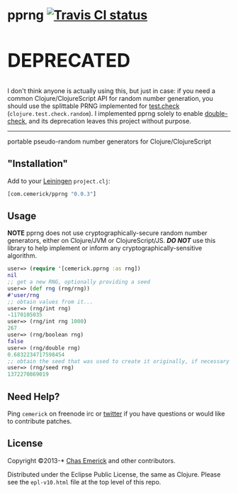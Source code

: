 # pprng [![Travis CI status](https://api.travis-ci.org/cemerick/pprng.png?branch=master)](http://travis-ci.org/#!/cemerick/pprng/builds)

<h2 style="font-size:300%;font-weight:bold">DEPRECATED</h2>

I don't think anyone is actually using this, but just in case: if you need a common Clojure/ClojureScript API for random number generation, you should use the splittable PRNG implemented for [test.check](https://github.com/clojure/test.check) (`clojure.test.check.random`). I implemented pprng solely to enable [double-check](https://github.com/cemerick/double-check), and its deprecation leaves this project without purpose.

--------

portable pseudo-random number generators for Clojure/ClojureScript

## "Installation"

Add to your [Leiningen](http://leiningen.org) `project.clj`:

```clojure
[com.cemerick/pprng "0.0.3"]
```

## Usage

**NOTE** pprng does not use cryptographically-secure random number generators,
either on Clojure/JVM or ClojureScript/JS.  _**DO NOT**_ use this library to
help implement or inform any cryptographically-sensitive algorithm.

```clojure
user=> (require '[cemerick.pprng :as rng])
nil
;; get a new RNG, optionally providing a seed
user=> (def rng (rng/rng))
#'user/rng
;; obtain values from it...
user=> (rng/int rng)
-1170105035
user=> (rng/int rng 1000)
267
user=> (rng/boolean rng)
false
user=> (rng/double rng)
0.6832234717598454
;; obtain the seed that was used to create it originally, if necessary
user=> (rng/seed rng)
1372270869019
```

## Need Help?

Ping `cemerick` on freenode irc or
[twitter](http://twitter.com/cemerick) if you have questions or would
like to contribute patches.

## License

Copyright ©2013-\* [Chas Emerick](http://cemerick.com) and other contributors.

Distributed under the Eclipse Public License, the same as Clojure.
Please see the `epl-v10.html` file at the top level of this repo.
